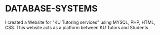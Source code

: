 # DATABASE-SYSTEMS
I created a Website for "KU Tutoring services" using MYSQL, PHP, HTML, CSS. This website acts as a platform between KU Tutors and Students .                
